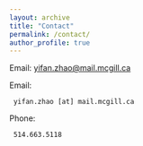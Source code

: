 ```yaml
---
layout: archive
title: "Contact"
permalink: /contact/
author_profile: true
---
```


Email: yifan.zhao@mail.mcgill.ca

Email:

     yifan.zhao [at] mail.mcgill.ca

Phone:

     514.663.5118
